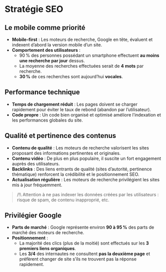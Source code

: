 # Stratégie SEO

## Le mobile comme priorité

- **Mobile-first** : Les moteurs de recherche, Google en tête, évaluent et indexent d’abord la version mobile d’un site.
- **Comportement des utilisateurs** :  
  - 90 % des personnes possédant un smartphone effectuent **au moins une recherche par jour** dessus.
  - La moyenne des recherches effectuées serait de **4 mots** par recherche.
  - **30 %** de ces recherches sont aujourd’hui **vocales**.

## Performance technique

- **Temps de chargement réduit** : Les pages doivent se charger rapidement pour éviter le taux de rebond (abandon par l’utilisateur).
- **Code propre** : Un code bien organisé et optimisé améliore l’indexation et les performances globales du site.

## Qualité et pertinence des contenus

- **Contenu de qualité** : Les moteurs de recherche valorisent les sites proposant des informations pertinentes et originales.
- **Contenu vidéo** : De plus en plus populaire, il suscite un fort engagement auprès des utilisateurs.
- **Backlinks** : Des liens entrants de qualité (sites d’autorité, pertinence thématique) renforcent la crédibilité et le positionnement SEO.
- **Actualisation régulière** : Les moteurs de recherche privilégient les sites mis à jour fréquemment.
>/!\ Attention à ne pas indexer les données créées par les utilisateurs : risque de spam, de contenu inapproprié, etc.

## Privilégier Google

- **Parts de marché** : Google représente environ **90 à 95 %** des parts de marché des moteurs de recherche.
- **Positionnement** :  
  - La majorité des clics (plus de la moitié) sont effectués sur les **3 premiers liens organiques**.  
  - Les **3/4** des internautes ne consultent **pas la deuxième page** et préfèrent changer de site s’ils ne trouvent pas la réponse rapidement.
